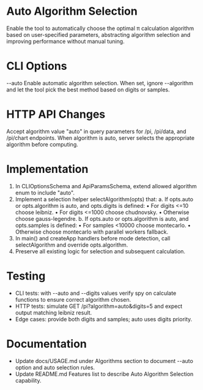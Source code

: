 # Auto Algorithm Selection

Enable the tool to automatically choose the optimal π calculation algorithm based on user-specified parameters, abstracting algorithm selection and improving performance without manual tuning.

# CLI Options

--auto   Enable automatic algorithm selection. When set, ignore --algorithm and let the tool pick the best method based on digits or samples.

# HTTP API Changes

Accept algorithm value "auto" in query parameters for /pi, /pi/data, and /pi/chart endpoints. When algorithm is auto, server selects the appropriate algorithm before computing.

# Implementation

1. In CLIOptionsSchema and ApiParamsSchema, extend allowed algorithm enum to include "auto".
2. Implement a selection helper selectAlgorithm(opts) that:
   a. If opts.auto or opts.algorithm is auto, and opts.digits is defined:
      • For digits <=10 choose leibniz.
      • For digits <=1000 choose chudnovsky.
      • Otherwise choose gauss-legendre.
   b. If opts.auto or opts.algorithm is auto, and opts.samples is defined:
      • For samples <10000 choose montecarlo.
      • Otherwise choose montecarlo with parallel workers fallback.
3. In main() and createApp handlers before mode detection, call selectAlgorithm and override opts.algorithm.
4. Preserve all existing logic for selection and subsequent calculation.

# Testing

- CLI tests: with --auto and --digits values verify spy on calculate functions to ensure correct algorithm chosen.
- HTTP tests: simulate GET /pi?algorithm=auto&digits=5 and expect output matching leibniz result.
- Edge cases: provide both digits and samples; auto uses digits priority.

# Documentation

- Update docs/USAGE.md under Algorithms section to document --auto option and auto selection rules.
- Update README.md Features list to describe Auto Algorithm Selection capability.